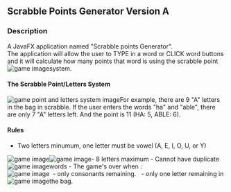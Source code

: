 ## Scrabble Points Generator Version A

### Description
A JavaFX application named "Scrabble points Generator".
<br />The application will allow the user to TYPE in a word  or CLICK word buttons and it will calculate how many points that word is
using the scrabble point system.
<img src="game1.PNG" alt="game image" style="float:left; width=40%; height=40%"/>
<br />

####  The Scrabble Point/Letters System
<img src="system.PNG" alt="game point and letters system image"  style="float:left; width=70%; height=70%"/>
For example, there are 9 "A" letters in the bag in scrabble. If the user enters the words "ha" and "able", there are only 7 "A" letters left. And the point is 11 (HA: 5, ABLE: 6). 
<br />

#### Rules
- Two letters minumum, one letter must be vowel (A, E, I, O, U, or Y)
<img src="game2.PNG" alt="game image" style="float:left; width=40%; height=40%"/>
- 8 letters maximum
<img src="game3.PNG" alt="game image" style="float:left; width=40%; height=40%"/>
- Cannot have duplicate words
<img src="game4.PNG" alt="game image" style="float:left; width=40%; height=40%"/>
- The game's over when :
<br />&nbsp; - only consonants remaining.
<img src="game5.PNG" alt="game image" style="float:left; width=40%; height=40%"/>
&nbsp; - only one letter remaining in the bag.
<img src="game6.PNG" alt="game image" style="float:left; width=40%; height=40%"/>